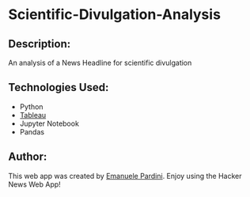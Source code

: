 # Scientific-Divulgation-Analysis

## Description:
An analysis of a News Headline for scientific divulgation

## Technologies Used:

- Python
- [Tableau](https://public.tableau.com/app/profile/emanuele.pardini/viz/InformationFoundationDashboard/KPI?publish=yes)
- Jupyter Notebook
- Pandas

## Author:

This web app was created by [Emanuele Pardini](http://emanuelepardini.altervista.org/).
Enjoy using the Hacker News Web App!

